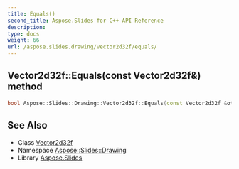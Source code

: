 ```yaml
---
title: Equals()
second_title: Aspose.Slides for C++ API Reference
description: 
type: docs
weight: 66
url: /aspose.slides.drawing/vector2d32f/equals/
---
```

## Vector2d32f::Equals(const Vector2d32f\&) method




```cpp
bool Aspose::Slides::Drawing::Vector2d32f::Equals(const Vector2d32f &other)
```

## See Also

* Class [Vector2d32f](../)
* Namespace [Aspose::Slides::Drawing](../../)
* Library [Aspose.Slides](../../../)